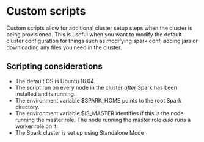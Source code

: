 # Custom scripts
Custom scripts allow for additional cluster setup steps when the cluster is being provisioned. This is useful
when you want to modify the default cluster configuration for things such as modifying spark.conf, adding jars
or downloading any files you need in the cluster.

## Scripting considerations

- The default OS is Ubuntu 16.04.
- The script run on every node in the cluster _after_ Spark has been installed and is running.
- The environment variable $SPARK_HOME points to the root Spark directory.
- The environment variable $IS\_MASTER identifies if this is the node running the master role. The node running the master role _also_ runs a worker role on it.
- The Spark cluster is set up using Standalone Mode
